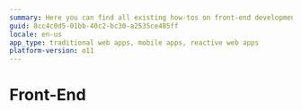 ```yaml
---
summary: Here you can find all existing how-tos on front-end development.
guid: 8cc4c0d5-01bb-40c2-bc30-a2535ce485ff
locale: en-us
app_type: traditional web apps, mobile apps, reactive web apps
platform-version: o11
---
```


# Front-End
